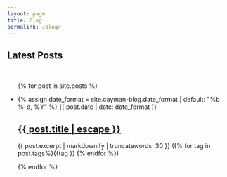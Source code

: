 ```yaml
---
layout: page
title: Blog
permalink: /blog/
---
```


<h2>Latest Posts</h2>

<div>&nbsp;</div>

<ul class="post-list">
{% for post in site.posts %}
<li>

{% assign date_format = site.cayman-blog.date_format | default: "%b %-d, %Y" %}
<span class="post-meta">{{ post.date | date: date_format }}</span>

<h2>
<a class="post-link" href="{{ post.url | relative_url }}" title="{{ post.title }}">{{ post.title | escape }}</a>
</h2>

<span>{{ post.excerpt | markdownify | truncatewords: 30 }}</span> <span>({% for tag in post.tags%}{{tag }} {% endfor %})</span>

</li>
{% endfor %}
</ul>
